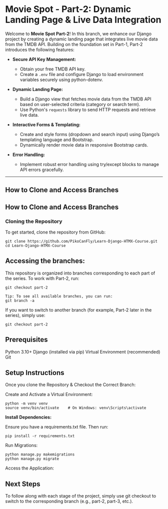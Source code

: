 ﻿# Movie Spot - Part-2: Dynamic Landing Page & Live Data Integration



Welcome to **Movie Spot Part-2**! In this branch, we enhance our Django project by creating a dynamic landing page that integrates live movie data from the TMDB API. Building on the foundation set in Part-1, Part-2 introduces the following features:

- **Secure API Key Management:**  
  - Obtain your free TMDB API key.  
  - Create a `.env` file and configure Django to load environment variables securely using python-dotenv.

- **Dynamic Landing Page:**  
  - Build a Django view that fetches movie data from the TMDB API based on user-selected criteria (category or search term).  
  - Use Python's `requests` library to send HTTP requests and retrieve live data.

- **Interactive Forms & Templating:**  
  - Create and style forms (dropdown and search input) using Django’s templating language and Bootstrap.  
  - Dynamically render movie data in responsive Bootstrap cards.

- **Error Handling:**  
  - Implement robust error handling using try/except blocks to manage API errors gracefully.

---

## How to Clone and Access Branches

## How to Clone and Access Branches

### Cloning the Repository

To get started, clone the repository from GitHub:

```
git clone https://github.com/PikoCanFly/Learn-Django-HTMX-Course.git
cd Learn-Django-HTMX-Course
```

## Accessing the branches:
This repository is organized into branches corresponding to each part of the series. To work with Part-2, run:


```
git checkout part-2
```
```
Tip: To see all available branches, you can run:
git branch -a
```
If you want to switch to another branch (for example, Part-2 later in the series), simply use:

```
git checkout part-2
```

## Prerequisites
Python 3.10+
Django (installed via pip)
Virtual Environment (recommended)
Git


## Setup Instructions

Once you clone the Repository & Checkout the Correct Branch:

Create and Activate a Virtual Environment:

```
python -m venv venv
source venv/bin/activate    # On Windows: venv\Scripts\activate
```
**Install Dependencies:**

Ensure you have a requirements.txt file. Then run:

```
pip install -r requirements.txt
```
Run Migrations:

```
python manage.py makemigrations
python manage.py migrate
```

Access the Application:


## Next Steps

To follow along with each stage of the project, simply use git checkout to switch to the corresponding branch (e.g., part-2, part-3, etc.).


